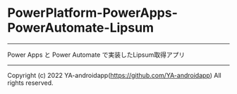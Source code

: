 # PowerPlatform-PowerApps-PowerAutomate-Lipsum

---

Power Apps と Power Automate で実装したLipsum取得アプリ

---

Copyright (c) 2022 YA-androidapp(https://github.com/YA-androidapp) All rights reserved.
